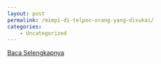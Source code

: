 ```yaml
---
layout: post
permalink: /mimpi-di-telpon-orang-yang-disukai/
categories:
    - Uncategorized
---
```


[Baca Selengkapnya](/04)